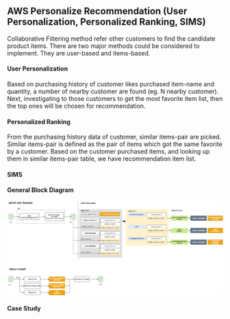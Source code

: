 ## AWS Personalize Recommendation (User Personalization, Personalized Ranking, SIMS)

Collaborative Filtering method refer other customers to find the candidate product items.
There are two major methods could be considered to implement. They are user-based and items-based.

#### User Personalization

Based on purchasing history of customer likes purchased item-name and quantity, a number of nearby customer are found (eg. N nearby customer). Next, investigating to those customers to get the most favorite item list, then the top ones will be chosen for recommendation.

#### Personalized Ranking

From the purchasing history data of customer, similar items-pair are picked. Similar items-pair is defined as the pair of items which got the same favorite by a customer.
Based on the customer purchased items, and looking up them in similar items-pair table, we have recommendation item list.

#### SIMS

#### General Block Diagram

![alt text](https://github.com/carfirst125/portfolio/blob/main/aws_personalize_recommendation/images/aws_personalize_recommendation_BlockDiagram.png?raw=true)

#### Case Study
